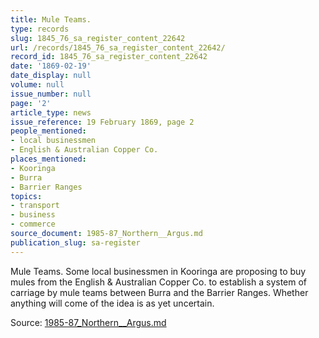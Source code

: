 ```yaml
---
title: Mule Teams.
type: records
slug: 1845_76_sa_register_content_22642
url: /records/1845_76_sa_register_content_22642/
record_id: 1845_76_sa_register_content_22642
date: '1869-02-19'
date_display: null
volume: null
issue_number: null
page: '2'
article_type: news
issue_reference: 19 February 1869, page 2
people_mentioned:
- local businessmen
- English & Australian Copper Co.
places_mentioned:
- Kooringa
- Burra
- Barrier Ranges
topics:
- transport
- business
- commerce
source_document: 1985-87_Northern__Argus.md
publication_slug: sa-register
---
```


Mule Teams.  Some local businessmen in Kooringa are proposing to buy mules from the English & Australian Copper Co. to establish a system of carriage by mule teams between Burra and the Barrier Ranges.  Whether anything will come of the idea is as yet uncertain.

Source: [1985-87_Northern__Argus.md](/downloads/markdown/1985-87_Northern__Argus.md)

